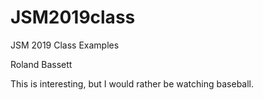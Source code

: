 # JSM2019class
JSM 2019 Class Examples

Roland Bassett

This is interesting, but I would rather be watching baseball.
